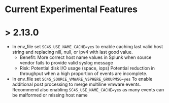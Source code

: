 # Current Experimental Features


# > 2.13.0

* In env_file set `SC4S_USE_NAME_CACHE=yes` to enable caching last valid host string and replacing nill, null, or ipv4 with last good value. 
    - Benefit: More correct host name values in Splunk when source vendor fails to provide valid syslog message
    - Risk: Potential disk I/O usage (space, iops) Potential reduction in throughput when a high proportion of events are incomplete.
* In env_file set `SC4S_SOURCE_VMWARE_VSPHERE_GROUPMSG=yes` To enable additional post processing to merge multiline vmware events. Recommend also enabling `SC4S_USE_NAME_CACHE=yes` as many events can be malformed or missing host name

